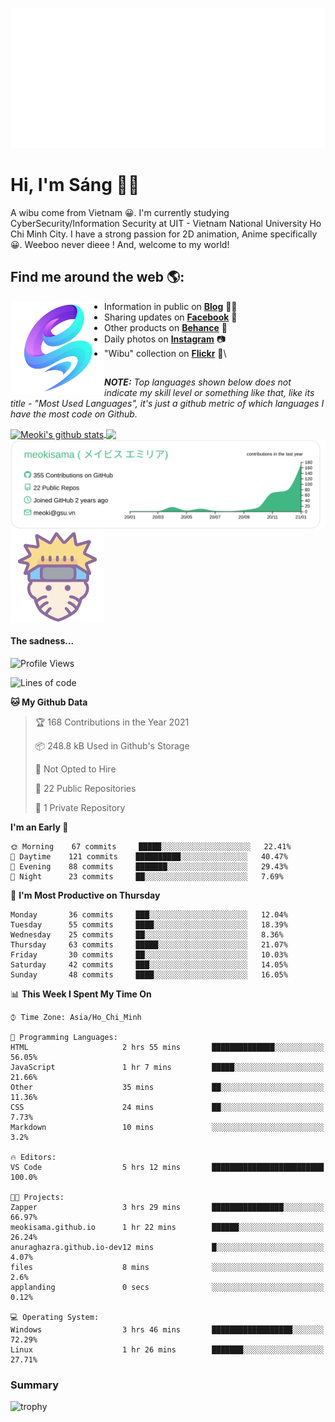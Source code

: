 <p align="center">
<a href="https://meokisama.github.io">
    <img src="effect.svg"/>
</a>
</p>

# Hi, I'm Sáng 👋🏾
A wibu come from Vietnam 😀. I'm currently studying CyberSecurity/Information Security at UIT - Vietnam National University Ho Chi Minh City. I have a strong passion for 2D animation, Anime specifically 😀. Weeboo never dieee ! And, welcome to my world!


## Find me around the web 🌎:
<a href="https://facebook.com/slytherinnn/"><img align="left" width="150" height="150" src="https://github.com/meokisama/meokisama/blob/master/image/2750554.png"> </a>
- Information in public on <a href="https://meokisama.github.io/">__Blog__</a> ✍🏾
- Sharing updates on <a href="https://facebook.com/slytherinnn/">__Facebook__</a> 💼
- Other products on <a href="https://www.behance.net/meokisama">__Behance__</a> 🏓
- Daily photos on <a href="https://www.instagram.com/hi.im.meoki/">__Instagram__</a> 📷
- "Wibu" collection on <a href="https://www.flickr.com/photos/meokisama/albums">__Flickr__</a> 👾\
##
___NOTE:___ _Top languages shown below does not indicate my skill level or something like that, like its title - "Most Used Languages", it's just a github metric of which languages I have the most code on Github._


<a href="https://github.com/meokisama">
  <img align="center" src="https://github-readme-stats.vercel.app/api?username=meokisama&show_icons=true&include_all_commits=true&theme=vue" alt="Meoki's github stats" />
</a>
<a href="https://github.com/meokisama">
  <img align="center" src="https://github-readme-stats.vercel.app/api/top-langs/?username=meokisama&layout=compact&theme=vue&langs_count=10" />
</a>

<div style="overflow: hidden;justify-content:space-around;">
  <img align="center" src="https://raw.githubusercontent.com/meokisama/meokisama/master/profile-summary-card-output/vue/0-profile-details.svg"/>
  <img align="center" src="image/favicon.png" width="150">
</div>

#### The sadness...

<!--START_SECTION:waka-->
![Profile Views](http://img.shields.io/badge/Profile%20Views-23-blue)

![Lines of code](https://img.shields.io/badge/From%20Hello%20World%20I%27ve%20Written-1.7%20million%20lines%20of%20code-blue)

**🐱 My Github Data** 

> 🏆 168 Contributions in the Year 2021
 > 
> 📦 248.8 kB Used in Github's Storage 
 > 
> 🚫 Not Opted to Hire
 > 
> 📜 22 Public Repositories 
 > 
> 🔑 1 Private Repository 
 > 
**I'm an Early 🐤** 

```text
🌞 Morning    67 commits     █████░░░░░░░░░░░░░░░░░░░░   22.41% 
🌆 Daytime    121 commits    ██████████░░░░░░░░░░░░░░░   40.47% 
🌃 Evening    88 commits     ███████░░░░░░░░░░░░░░░░░░   29.43% 
🌙 Night      23 commits     ██░░░░░░░░░░░░░░░░░░░░░░░   7.69%

```
📅 **I'm Most Productive on Thursday** 

```text
Monday       36 commits     ███░░░░░░░░░░░░░░░░░░░░░░   12.04% 
Tuesday      55 commits     ████░░░░░░░░░░░░░░░░░░░░░   18.39% 
Wednesday    25 commits     ██░░░░░░░░░░░░░░░░░░░░░░░   8.36% 
Thursday     63 commits     █████░░░░░░░░░░░░░░░░░░░░   21.07% 
Friday       30 commits     ██░░░░░░░░░░░░░░░░░░░░░░░   10.03% 
Saturday     42 commits     ███░░░░░░░░░░░░░░░░░░░░░░   14.05% 
Sunday       48 commits     ████░░░░░░░░░░░░░░░░░░░░░   16.05%

```


📊 **This Week I Spent My Time On** 

```text
⌚︎ Time Zone: Asia/Ho_Chi_Minh

💬 Programming Languages: 
HTML                     2 hrs 55 mins       ██████████████░░░░░░░░░░░   56.05% 
JavaScript               1 hr 7 mins         █████░░░░░░░░░░░░░░░░░░░░   21.66% 
Other                    35 mins             ██░░░░░░░░░░░░░░░░░░░░░░░   11.36% 
CSS                      24 mins             ██░░░░░░░░░░░░░░░░░░░░░░░   7.73% 
Markdown                 10 mins             ░░░░░░░░░░░░░░░░░░░░░░░░░   3.2%

🔥 Editors: 
VS Code                  5 hrs 12 mins       █████████████████████████   100.0%

🐱‍💻 Projects: 
Zapper                   3 hrs 29 mins       ████████████████░░░░░░░░░   66.97% 
meokisama.github.io      1 hr 22 mins        ██████░░░░░░░░░░░░░░░░░░░   26.24% 
anuraghazra.github.io-dev12 mins             █░░░░░░░░░░░░░░░░░░░░░░░░   4.07% 
files                    8 mins              ░░░░░░░░░░░░░░░░░░░░░░░░░   2.6% 
applanding               0 secs              ░░░░░░░░░░░░░░░░░░░░░░░░░   0.12%

💻 Operating System: 
Windows                  3 hrs 46 mins       ██████████████████░░░░░░░   72.29% 
Linux                    1 hr 26 mins        ███████░░░░░░░░░░░░░░░░░░   27.71%

```


<!--END_SECTION:waka-->
### Summary
![trophy](https://github-profile-trophy.vercel.app/?username=meokisama)
